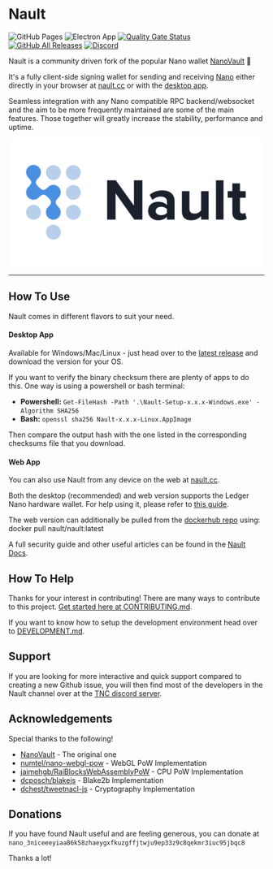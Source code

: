 # Nault

![GitHub Pages](https://github.com/Nault/Nault/workflows/GitHub%20Pages/badge.svg)
![Electron App](https://github.com/Nault/Nault/workflows/Electron%20App/badge.svg)
[![Quality Gate Status](https://sonarcloud.io/api/project_badges/measure?project=Nault_Nault&metric=alert_status)](https://sonarcloud.io/dashboard?id=Nault_Nault)
[![GitHub All Releases](https://img.shields.io/github/downloads/nault/nault/total)](https://github.com/Nault/Nault/releases/latest)
[![Discord](https://img.shields.io/badge/discord-join%20chat-orange.svg)](https://discord.nanocenter.org)

Nault is a community driven fork of the popular Nano wallet [NanoVault](https://github.com/cronoh/nanovault) 💙

It's a fully client-side signing wallet for sending and receiving [Nano](https://github.com/nanocurrency/nano-node/) either directly in your browser at [nault.cc](https://nault.cc) or with the [desktop app](https://github.com/Nault/Nault/releases/latest).

Seamless integration with any Nano compatible RPC backend/websocket and the aim to be more frequently maintained are some of the main features. Those together will greatly increase the stability, performance and uptime.

![Nault Screenshot](/src/assets/img/preview.png)
___

## How To Use
Nault comes in different flavors to suit your need.
#### Desktop App
Available for Windows/Mac/Linux - just head over to the [latest release](https://github.com/Nault/Nault/releases/latest) and download the version for your OS.

If you want to verify the binary checksum there are plenty of apps to do this. One way is using a powershell or bash terminal:

* **Powershell:** `Get-FileHash -Path '.\Nault-Setup-x.x.x-Windows.exe' -Algorithm SHA256`
* **Bash:** `openssl sha256 Nault-x.x.x-Linux.AppImage`

Then compare the output hash with the one listed in the corresponding checksums file that you download.

#### Web App
You can also use Nault from any device on the web at [nault.cc](https://nault.cc).

Both the desktop (recommended) and web version supports the Ledger Nano hardware wallet. For help using it, please refer to [this guide](https://docs.nault.cc/2020/08/04/ledger-guide.html).

The web version can additionally be pulled from the [dockerhub repo](https://hub.docker.com/r/nault/nault) using: docker pull nault/nault:latest

A full security guide and other useful articles can be found in the [Nault Docs](https://docs.nault.cc).

## How To Help

Thanks for your interest in contributing! There are many ways to contribute to this project. [Get started here at CONTRIBUTING.md](CONTRIBUTING.md).

If you want to know how to setup the development environment head over to [DEVELOPMENT.md](DEVELOPMENT.md).

## Support

If you are looking for more interactive and quick support compared to creating a new Github issue, you will then find most of the developers in the Nault channel over at the [TNC discord server](https://discord.nanocenter.org/).

## Acknowledgements

Special thanks to the following!

- [NanoVault](https://github.com/cronoh/nanovault) - The original one
- [numtel/nano-webgl-pow](https://github.com/numtel/nano-webgl-pow) - WebGL PoW Implementation
- [jaimehgb/RaiBlocksWebAssemblyPoW](https://github.com/jaimehgb/RaiBlocksWebAssemblyPoW) - CPU PoW Implementation
- [dcposch/blakejs](https://github.com/dcposch/blakejs) - Blake2b Implementation
- [dchest/tweetnacl-js](https://github.com/dchest/tweetnacl-js) - Cryptography Implementation

## Donations

If you have found Nault useful and are feeling generous, you can donate at
`nano_3niceeeyiaa86k58zhaeygxfkuzgffjtwju9ep33z9c8qekmr3iuc95jbqc8`

Thanks a lot!
